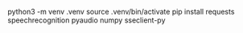 python3 -m venv .venv
source .venv/bin/activate
pip install requests speechrecognition pyaudio numpy sseclient-py
